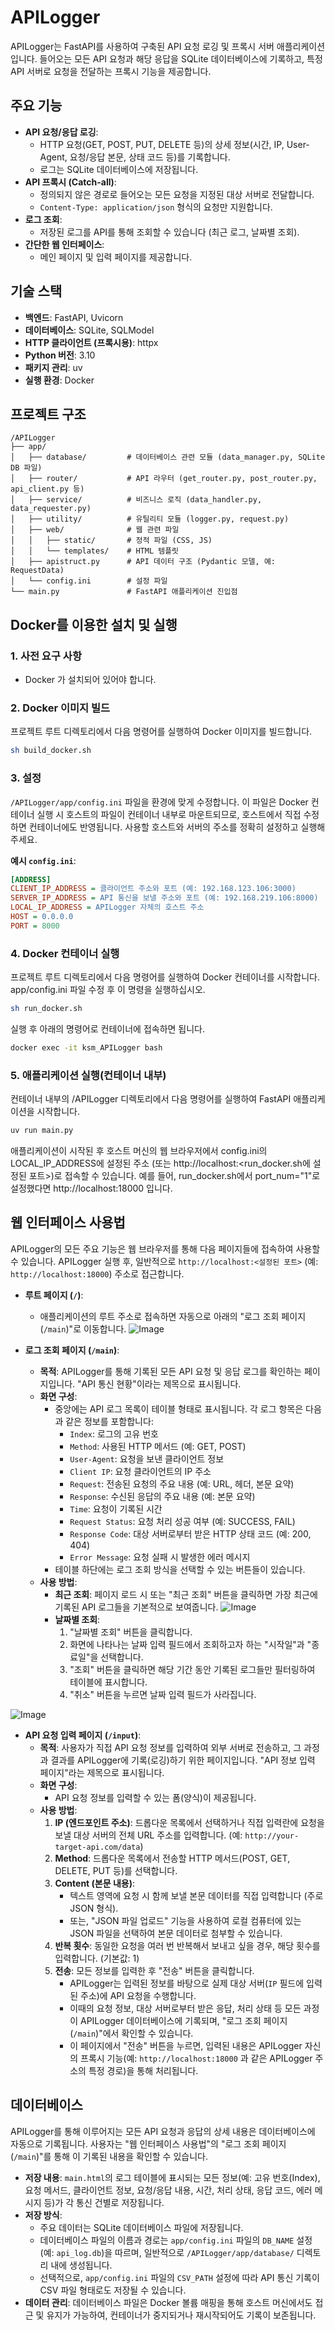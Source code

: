 # APILogger

APILogger는 FastAPI를 사용하여 구축된 API 요청 로깅 및 프록시 서버 애플리케이션입니다. 들어오는 모든 API 요청과 해당 응답을 SQLite 데이터베이스에 기록하고, 특정 API 서버로 요청을 전달하는 프록시 기능을 제공합니다.

## 주요 기능

*   **API 요청/응답 로깅**:
    *   HTTP 요청(GET, POST, PUT, DELETE 등)의 상세 정보(시간, IP, User-Agent, 요청/응답 본문, 상태 코드 등)를 기록합니다.
    *   로그는 SQLite 데이터베이스에 저장됩니다.
*   **API 프록시 (Catch-all)**:
    *   정의되지 않은 경로로 들어오는 모든 요청을 지정된 대상 서버로 전달합니다.
    *   `Content-Type: application/json` 형식의 요청만 지원합니다.
*   **로그 조회**:
    *   저장된 로그를 API를 통해 조회할 수 있습니다 (최근 로그, 날짜별 조회).
*   **간단한 웹 인터페이스**:
    *   메인 페이지 및 입력 페이지를 제공합니다.

## 기술 스택

* **백엔드**: FastAPI, Uvicorn
* **데이터베이스**: SQLite, SQLModel
* **HTTP 클라이언트 (프록시용)**: httpx
* **Python 버전**: 3.10
* **패키지 관리**: uv
* **실행 환경**: Docker

## 프로젝트 구조

```
/APILogger
├── app/
│   ├── database/         # 데이터베이스 관련 모듈 (data_manager.py, SQLite DB 파일)
│   ├── router/           # API 라우터 (get_router.py, post_router.py, api_client.py 등)
│   ├── service/          # 비즈니스 로직 (data_handler.py, data_requester.py)
│   ├── utility/          # 유틸리티 모듈 (logger.py, request.py)
│   ├── web/              # 웹 관련 파일
│   │   ├── static/       # 정적 파일 (CSS, JS)
│   │   └── templates/    # HTML 템플릿
│   ├── apistruct.py      # API 데이터 구조 (Pydantic 모델, 예: RequestData)
│   └── config.ini        # 설정 파일
└── main.py               # FastAPI 애플리케이션 진입점
```

## Docker를 이용한 설치 및 실행

### 1. 사전 요구 사항

* Docker 가 설치되어 있어야 합니다.

### 2. Docker 이미지 빌드

프로젝트 루트 디렉토리에서 다음 명령어를 실행하여 Docker 이미지를 빌드합니다.
```bash
sh build_docker.sh
```

### 3. 설정

`/APILogger/app/config.ini` 파일을 환경에 맞게 수정합니다. 이 파일은 Docker 컨테이너 실행 시 호스트의 파일이 컨테이너 내부로 마운트되므로, 호스트에서 직접 수정하면 컨테이너에도 반영됩니다. 사용할 호스트와 서버의 주소를 정확히 설정하고 실행해 주세요.

**예시 `config.ini`**:

```ini
[ADDRESS]
CLIENT_IP_ADDRESS = 클라이언트 주소와 포트 (예: 192.168.123.106:3000)
SERVER_IP_ADDRESS = API 통신을 보낼 주소와 포트 (예: 192.168.219.106:8000)
LOCAL_IP_ADDRESS = APILogger 자체의 호스트 주소 
HOST = 0.0.0.0 
PORT = 8000 
```


### 4. Docker 컨테이너 실행

프로젝트 루트 디렉토리에서 다음 명령어를 실행하여 Docker 컨테이너를 시작합니다. app/config.ini 파일 수정 후 이 명령을 실행하십시오.

```bash
sh run_docker.sh
```

실행 후 아래의 명령어로 컨테이너에 접속하면 됩니다.

```bash
docker exec -it ksm_APILogger bash
```

### 5. 애플리케이션 실행(컨테이너 내부)
컨테이너 내부의 /APILogger 디렉토리에서 다음 명령어를 실행하여 FastAPI 애플리케이션을 시작합니다.

```bash
uv run main.py
```

애플리케이션이 시작된 후 호스트 머신의 웹 브라우저에서 config.ini의 LOCAL_IP_ADDRESS에 설정된 주소 (또는 http://localhost:<run_docker.sh에 설정된 포트>)로 접속할 수 있습니다. 예를 들어, run_docker.sh에서 port_num="1"로 설정했다면 http://localhost:18000 입니다.

## 웹 인터페이스 사용법

APILogger의 모든 주요 기능은 웹 브라우저를 통해 다음 페이지들에 접속하여 사용할 수 있습니다. APILogger 실행 후, 일반적으로 `http://localhost:<설정된 포트>` (예: `http://localhost:18000`) 주소로 접근합니다.

* **루트 페이지 (`/`)**:
    * 애플리케이션의 루트 주소로 접속하면 자동으로 아래의 "로그 조회 페이지 (`/main`)"로 이동합니다.
![Image](https://github.com/user-attachments/assets/c92f93bc-ecb0-4789-b121-6431bac08ede)

* **로그 조회 페이지 (`/main`)**:
    * **목적**: APILogger를 통해 기록된 모든 API 요청 및 응답 로그를 확인하는 페이지입니다. "API 통신 현황"이라는 제목으로 표시됩니다.
    * **화면 구성**:
        * 중앙에는 API 로그 목록이 테이블 형태로 표시됩니다. 각 로그 항목은 다음과 같은 정보를 포함합니다:
            * `Index`: 로그의 고유 번호
            * `Method`: 사용된 HTTP 메서드 (예: GET, POST)
            * `User-Agent`: 요청을 보낸 클라이언트 정보
            * `Client IP`: 요청 클라이언트의 IP 주소
            * `Request`: 전송된 요청의 주요 내용 (예: URL, 헤더, 본문 요약)
            * `Response`: 수신된 응답의 주요 내용 (예: 본문 요약)
            * `Time`: 요청이 기록된 시간
            * `Request Status`: 요청 처리 성공 여부 (예: SUCCESS, FAIL)
            * `Response Code`: 대상 서버로부터 받은 HTTP 상태 코드 (예: 200, 404)
            * `Error Message`: 요청 실패 시 발생한 에러 메시지
        * 테이블 하단에는 로그 조회 방식을 선택할 수 있는 버튼들이 있습니다.
    * **사용 방법**:
        * **최근 조회**: 페이지 로드 시 또는 "최근 조회" 버튼을 클릭하면 가장 최근에 기록된 API 로그들을 기본적으로 보여줍니다.
  ![Image](https://github.com/user-attachments/assets/44a74d30-702a-4d62-9d0b-c163ba698b7c)
        * **날짜별 조회**:
            1.  "날짜별 조회" 버튼을 클릭합니다.
            2.  화면에 나타나는 날짜 입력 필드에서 조회하고자 하는 "시작일"과 "종료일"을 선택합니다.
            3.  "조회" 버튼을 클릭하면 해당 기간 동안 기록된 로그들만 필터링하여 테이블에 표시합니다.
            4.  "취소" 버튼을 누르면 날짜 입력 필드가 사라집니다.

![Image](https://github.com/user-attachments/assets/e554e950-7f51-4bbf-ac3c-f825bb9c7b61)
* **API 요청 입력 페이지 (`/input`)**:
    * **목적**: 사용자가 직접 API 요청 정보를 입력하여 외부 서버로 전송하고, 그 과정과 결과를 APILogger에 기록(로깅)하기 위한 페이지입니다. "API 정보 입력 페이지"라는 제목으로 표시됩니다.
    * **화면 구성**:
        * API 요청 정보를 입력할 수 있는 폼(양식)이 제공됩니다.
    * **사용 방법**:
        1.  **IP (엔드포인트 주소)**: 드롭다운 목록에서 선택하거나 직접 입력란에 요청을 보낼 대상 서버의 전체 URL 주소를 입력합니다. (예: `http://your-target-api.com/data`)
        2.  **Method**: 드롭다운 목록에서 전송할 HTTP 메서드(POST, GET, DELETE, PUT 등)를 선택합니다.
        3.  **Content (본문 내용)**:
            * 텍스트 영역에 요청 시 함께 보낼 본문 데이터를 직접 입력합니다 (주로 JSON 형식).
            * 또는, "JSON 파일 업로드" 기능을 사용하여 로컬 컴퓨터에 있는 JSON 파일을 선택하여 본문 데이터로 첨부할 수 있습니다.
        4.  **반복 횟수**: 동일한 요청을 여러 번 반복해서 보내고 싶을 경우, 해당 횟수를 입력합니다. (기본값: 1)
        5.  **전송**: 모든 정보를 입력한 후 "전송" 버튼을 클릭합니다.
            * APILogger는 입력된 정보를 바탕으로 실제 대상 서버(`IP` 필드에 입력된 주소)에 API 요청을 수행합니다.
            * 이때의 요청 정보, 대상 서버로부터 받은 응답, 처리 상태 등 모든 과정이 APILogger 데이터베이스에 기록되며, "로그 조회 페이지 (`/main`)"에서 확인할 수 있습니다.
            * 이 페이지에서 "전송" 버튼을 누르면, 입력된 내용은 APILogger 자신의 프록시 기능(예: `http://localhost:18000` 과 같은 APILogger 주소의 특정 경로)을 통해 처리됩니다.

## 데이터베이스

APILogger를 통해 이루어지는 모든 API 요청과 응답의 상세 내용은 데이터베이스에 자동으로 기록됩니다. 사용자는 "웹 인터페이스 사용법"의 "로그 조회 페이지 (`/main`)"를 통해 이 기록된 내용을 확인할 수 있습니다.

* **저장 내용**: `main.html`의 로그 테이블에 표시되는 모든 정보(예: 고유 번호(Index), 요청 메서드, 클라이언트 정보, 요청/응답 내용, 시간, 처리 상태, 응답 코드, 에러 메시지 등)가 각 통신 건별로 저장됩니다.
* **저장 방식**:
    * 주요 데이터는 SQLite 데이터베이스 파일에 저장됩니다.
    * 데이터베이스 파일의 이름과 경로는 `app/config.ini` 파일의 `DB_NAME` 설정 (예: `api_log.db`)을 따르며, 일반적으로 `/APILogger/app/database/` 디렉토리 내에 생성됩니다.
    * 선택적으로, `app/config.ini` 파일의 `CSV_PATH` 설정에 따라 API 통신 기록이 CSV 파일 형태로도 저장될 수 있습니다.
* **데이터 관리**: 데이터베이스 파일은 Docker 볼륨 매핑을 통해 호스트 머신에서도 접근 및 유지가 가능하여, 컨테이너가 중지되거나 재시작되어도 기록이 보존됩니다.
